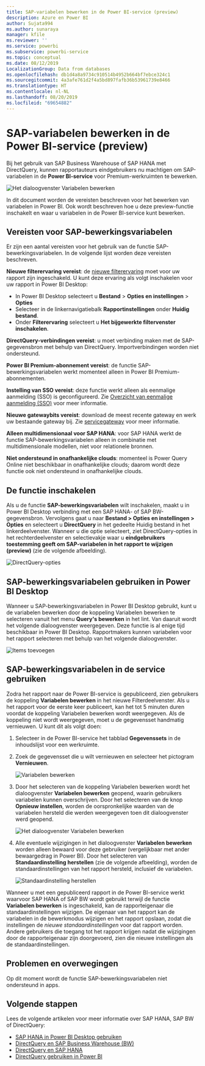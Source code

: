 ```yaml
---
title: SAP-variabelen bewerken in de Power BI-service (preview)
description: Azure en Power BI
author: Sujata994
ms.author: sunaraya
manager: kfile
ms.reviewer: ''
ms.service: powerbi
ms.subservice: powerbi-service
ms.topic: conceptual
ms.date: 08/12/2019
LocalizationGroup: Data from databases
ms.openlocfilehash: db1d4a8a9734c910514b4952b664bf7ebce324c1
ms.sourcegitcommit: 4a3afe761d2f4a5bd897fafb36b53961739e8466
ms.translationtype: HT
ms.contentlocale: nl-NL
ms.lasthandoff: 08/20/2019
ms.locfileid: "69654882"
---
```

# <a name="edit-sap-variables-in-the-power-bi-service-preview"></a>SAP-variabelen bewerken in de Power BI-service (preview)

Bij het gebruik van SAP Business Warehouse of SAP HANA met DirectQuery, kunnen rapportauteurs eindgebruikers nu machtigen om SAP-variabelen in de **Power BI-service** voor Premium-werkruimten te bewerken.

![Het dialoogvenster Variabelen bewerken](media/service-edit-sap-variables/sap-edit-variables-dialog.png)

In dit document worden de vereisten beschreven voor het bewerken van variabelen in Power BI. Ook wordt beschreven hoe u deze preview-functie inschakelt en waar u variabelen in de Power BI-service kunt bewerken.

## <a name="requirements-for-sap-edit-variables"></a>Vereisten voor SAP-bewerkingsvariabelen

Er zijn een aantal vereisten voor het gebruik van de functie SAP-bewerkingsvariabelen. In de volgende lijst worden deze vereisten beschreven.

**Nieuwe filterervaring vereist**: de [nieuwe filterervaring](power-bi-report-filter.md) moet voor uw rapport zijn ingeschakeld. U kunt deze ervaring als volgt inschakelen voor uw rapport in Power BI Desktop:
- In Power BI Desktop selecteert u **Bestand** > **Opties en instellingen** > **Opties**
- Selecteer in de linkernavigatiebalk **Rapportinstellingen** onder **Huidig bestand**.
- Onder **Filterervaring** selecteert u **Het bijgewerkte filtervenster inschakelen**.

**DirectQuery-verbindingen vereist**: u moet verbinding maken met de SAP-gegevensbron met behulp van DirectQuery. Importverbindingen worden niet ondersteund.

**Power BI Premium-abonnement vereist**: de functie SAP-bewerkingsvariabelen werkt momenteel alleen in Power BI Premium-abonnementen.

**Instelling van SSO vereist**: deze functie werkt alleen als eenmalige aanmelding (SSO) is geconfigureerd. Zie [Overzicht van eenmalige aanmelding (SSO)](service-gateway-sso-overview.md) voor meer informatie.

**Nieuwe gatewaybits vereist**: download de meest recente gateway en werk uw bestaande gateway bij. Zie [servicegateway](service-gateway-onprem.md) voor meer informatie.

**Alleen multidimensionaal voor SAP HANA**: voor SAP HANA werkt de functie SAP-bewerkingsvariabelen alleen in combinatie met multidimensionale modellen, niet voor relationele bronnen.

**Niet ondersteund in onafhankelijke clouds**: momenteel is Power Query Online niet beschikbaar in onafhankelijke clouds; daarom wordt deze functie ook niet ondersteund in onafhankelijke clouds.

## <a name="how-to-enable-the-feature"></a>De functie inschakelen

Als u de functie **SAP-bewerkingsvariabelen** wilt inschakelen, maakt u in Power BI Desktop verbinding met een SAP HANA- of SAP BW-gegevensbron. Vervolgens gaat u naar **Bestand > Opties en instellingen > Opties** en selecteert u **DirectQuery** in het gedeelte Huidig bestand in het linkerdeelvenster. Wanneer u die optie selecteert, ziet DirectQuery-opties in het rechterdeelvenster en selectievakje waar u **eindgebruikers toestemming geeft om SAP-variabelen in het rapport te wijzigen (preview)** (zie de volgende afbeelding).

![DirectQuery-opties](media/service-edit-sap-variables/sap-preview-setting-in-desktop.png)

## <a name="use-sap-edit-variables-in-power-bi-desktop"></a>SAP-bewerkingsvariabelen gebruiken in Power BI Desktop

Wanneer u SAP-bewerkingsvariabelen in Power BI Desktop gebruikt, kunt u de variabelen bewerken door de koppeling Variabelen bewerken te selecteren vanuit het menu **Query's bewerken** in het lint. Van daaruit wordt het volgende dialoogvenster weergegeven. Deze functie is al enige tijd beschikbaar in Power BI Desktop. Rapportmakers kunnen variabelen voor het rapport selecteren met behulp van het volgende dialoogvenster.

![Items toevoegen](media/service-edit-sap-variables/sap-variables-add-items.png)

## <a name="use-sap-edit-variables-in-the-service"></a>SAP-bewerkingsvariabelen in de service gebruiken

Zodra het rapport naar de Power BI-service is gepubliceerd, zien gebruikers de koppeling **Variabelen bewerken** in het nieuwe Filterdeelvenster. Als u het rapport voor de eerste keer publiceert, kan het tot 5 minuten duren voordat de koppeling Variabelen bewerken wordt weergegeven. Als de koppeling niet wordt weergegeven, moet u de gegevensset handmatig vernieuwen.
U kunt dit als volgt doen:

1. Selecteer in de Power BI-service het tabblad **Gegevenssets** in de inhoudslijst voor een werkruimte.

2. Zoek de gegevensset die u wilt vernieuwen en selecteer het pictogram **Vernieuwen**.

    ![Variabelen bewerken](media/service-edit-sap-variables/sap-edit-variables-link.png)

3. Door het selecteren van de koppeling Variabelen bewerken wordt het dialoogvenster **Variabelen bewerken** geopend, waarin gebruikers variabelen kunnen overschrijven. Door het selecteren van de knop **Opnieuw instellen**, worden de oorspronkelijke waarden van de variabelen hersteld die werden weergegeven toen dit dialoogvenster werd geopend.

    ![Het dialoogvenster Variabelen bewerken](media/service-edit-sap-variables/sap-edit-variables-dialog.png)

4. Alle eventuele wijzigingen in het dialoogvenster **Variabelen bewerken** worden alleen bewaard voor deze gebruiker (vergelijkbaar met ander bewaargedrag in Power BI). Door het selecteren van **Standaardinstelling herstellen** (zie de volgende afbeelding), worden de standaardinstellingen van het rapport hersteld, inclusief de variabelen.

    ![Standaardinstelling herstellen](media/service-edit-sap-variables/reset-to-default.png)

Wanneer u met een gepubliceerd rapport in de Power BI-service werkt waarvoor SAP HANA of SAP BW wordt gebruikt terwijl de functie **Variabelen bewerken** is ingeschakeld, kan de rapporteigenaar die standaardinstellingen wijzigen. De eigenaar van het rapport kan de variabelen in de bewerkmodus wijzigen en het rapport opslaan, zodat die instellingen de *nieuwe standaardinstellingen* voor dat rapport worden. Andere gebruikers die toegang tot het rapport krijgen nadat die wijzigingen door de rapporteigenaar zijn doorgevoerd, zien die nieuwe instellingen als de standaardinstellingen.

## <a name="issues-and-considerations"></a>Problemen en overwegingen

Op dit moment wordt de functie SAP-bewerkingsvariabelen niet ondersteund in apps.

## <a name="next-steps"></a>Volgende stappen

Lees de volgende artikelen voor meer informatie over SAP HANA, SAP BW of DirectQuery:

- [SAP HANA in Power BI Desktop gebruiken](desktop-sap-hana.md)
- [DirectQuery en SAP Business Warehouse (BW)](desktop-directquery-sap-bw.md)
- [DirectQuery en SAP HANA](desktop-directquery-sap-hana.md)
- [DirectQuery gebruiken in Power BI](desktop-directquery-about.md)